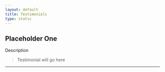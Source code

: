 ```yaml
---
layout: default
title: Testimonials
type: static
---
```


## Placeholder One
Description

> Testimonial will go here

---
